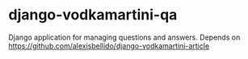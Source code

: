 django-vodkamartini-qa
======================

Django application for managing questions and answers. Depends on https://github.com/alexisbellido/django-vodkamartini-article
